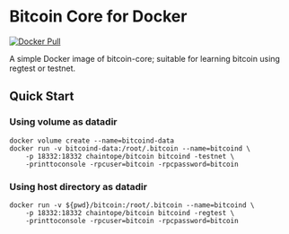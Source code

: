 # Bitcoin Core for Docker 
[![Docker Pull](https://img.shields.io/docker/pulls/chaintope/bitcoin.svg)](https://hub.docker.com/r/chaintope/bitcoin/ )

A simple Docker image of bitcoin-core; suitable for learning bitcoin using regtest or testnet.

## Quick Start

### Using volume as datadir

    docker volume create --name=bitcoind-data
    docker run -v bitcoind-data:/root/.bitcoin --name=bitcoind \
        -p 18332:18332 chaintope/bitcoin bitcoind -testnet \
        -printtoconsole -rpcuser=bitcoin -rpcpassword=bitcoin

### Using host directory as datadir

    docker run -v ${pwd}/bitcoin:/root/.bitcoin --name=bitcoind \
        -p 18332:18332 chaintope/bitcoin bitcoind -regtest \
        -printtoconsole -rpcuser=bitcoin -rpcpassword=bitcoin